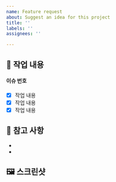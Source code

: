 ```yaml
---
name: Feature request
about: Suggest an idea for this project
title: ''
labels: ''
assignees: ''

---
```


## 🚀 작업 내용

#### 이슈 번호
- [x] 작업 내용
- [x] 작업 내용
- [x] 작업 내용

## 📝 참고 사항

-
-

## 🖼️ 스크린샷
